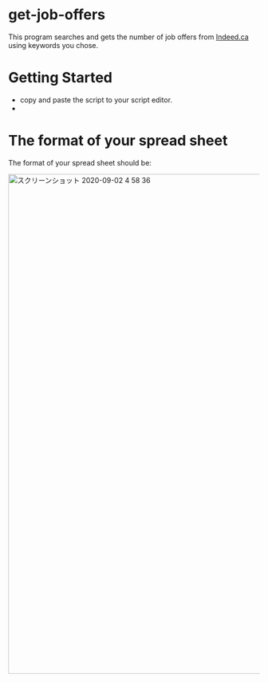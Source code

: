 # get-job-offers  
This program searches and gets the number of job offers from [Indeed.ca](https://ca.indeed.com/) using keywords you chose.  
  
# Getting Started
 - copy and paste the script to your script editor.
 - 

# The format of your spread sheet  
The format of your spread sheet should be:  

<img width="1000" alt="スクリーンショット 2020-09-02 4 58 36" src="https://user-images.githubusercontent.com/37020406/91900019-fa05da00-ecd8-11ea-93c6-8fdacb588c1e.png">